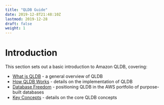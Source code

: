 ```yaml
---
title: "QLDB Guide"
date: 2019-12-8T21:48:10Z
lastmod: 2019-12-28
draft: false
weight: 1
---
```


# Introduction

This section sets out a basic introduction to Amazon QLDB, covering:

* [What is QLDB](./what-is-qldb/) - a general overview of QLDB
* [How QLDB Works](./how-qldb-works/) - details on the implementation of QLDB
* [Database Freedom](./database-freedom/) - positioning QLDB in the AWS portfolio of purpose-built databases
* [Key Concepts](./key-concepts/) - details on the core QLDB concepts
